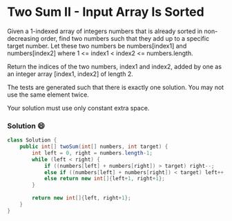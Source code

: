 # Two Sum II - Input Array Is Sorted

Given a 1-indexed array of integers numbers that is already sorted in non-decreasing order, find two numbers such that they add up to a specific target number. Let these two numbers be numbers[index1] and numbers[index2] where 1 <= index1 < index2 <= numbers.length.

Return the indices of the two numbers, index1 and index2, added by one as an integer array [index1, index2] of length 2.

The tests are generated such that there is exactly one solution. You may not use the same element twice.

Your solution must use only constant extra space.

### Solution :smile:

```java
class Solution {
    public int[] twoSum(int[] numbers, int target) {
        int left = 0, right = numbers.length-1;
        while (left < right) {
            if ((numbers[left] + numbers[right]) > target) right--; 
            else if ((numbers[left] + numbers[right]) < target) left++;
            else return new int[]{left+1, right+1};
        }
        
        return new int[]{left, right+1};
    }
}
```
